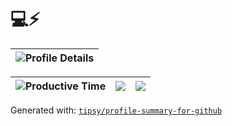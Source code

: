 # 💻⚡

<div align="center">

|![Profile Details](http://github-profile-summary-cards.vercel.app/api/cards/profile-details?username=woodmtaylor&theme=dark)|
|------|

|![Productive Time](http://github-profile-summary-cards.vercel.app/api/cards/productive-time?username=woodmtaylor&theme=dark&utcOffset=-6)|![](https://github-profile-summary-cards.vercel.app/api/cards/repos-per-language?username=woodmtaylor&theme=dark)|![](https://github-profile-summary-cards.vercel.app/api/cards/most-commit-language?username=woodmtaylor&theme=dark)|
|-----|------|------|

</div>

Generated with: [`tipsy/profile-summary-for-github`](https://github.com/tipsy/profile-summary-for-github)
